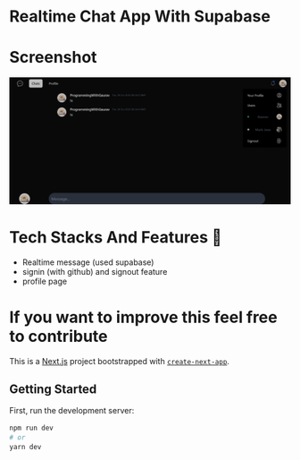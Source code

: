 # Realtime Chat App With Supabase

# Screenshot
![Screenshot](./app/public/Screenshot.png)

# Tech Stacks And Features 🌟
- Realtime message (used supabase)
- signin (with github) and signout feature
- profile page

# If you want to improve this feel free to contribute

This is a [Next.js](https://nextjs.org/) project bootstrapped with [`create-next-app`](https://github.com/vercel/next.js/tree/canary/packages/create-next-app).

## Getting Started

First, run the development server:

```bash
npm run dev
# or
yarn dev
```
